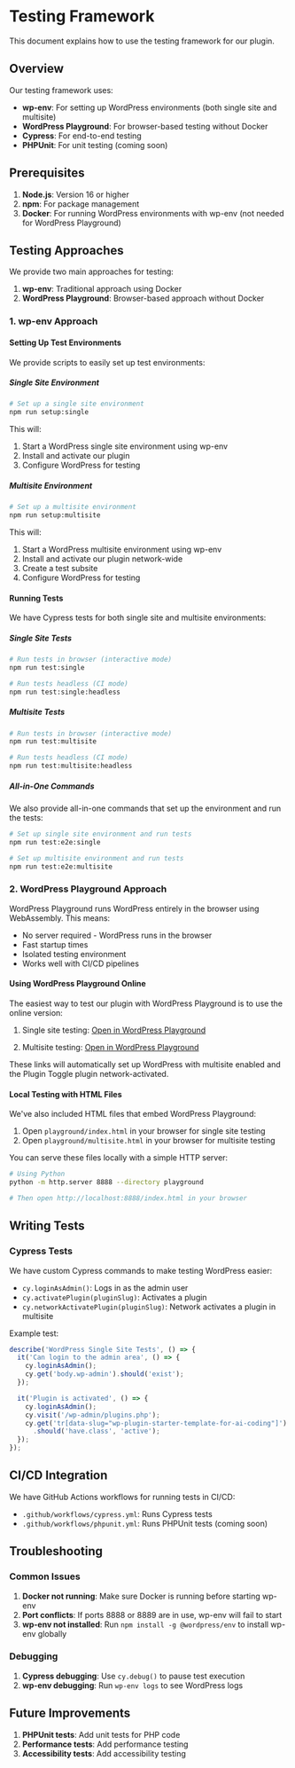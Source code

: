 # Testing Framework

This document explains how to use the testing framework for our plugin.

## Overview

Our testing framework uses:

* **wp-env**: For setting up WordPress environments (both single site and multisite)
* **WordPress Playground**: For browser-based testing without Docker
* **Cypress**: For end-to-end testing
* **PHPUnit**: For unit testing (coming soon)

## Prerequisites

1. **Node.js**: Version 16 or higher
2. **npm**: For package management
3. **Docker**: For running WordPress environments with wp-env (not needed for WordPress Playground)

## Testing Approaches

We provide two main approaches for testing:

1. **wp-env**: Traditional approach using Docker
2. **WordPress Playground**: Browser-based approach without Docker

### 1. wp-env Approach

#### Setting Up Test Environments

We provide scripts to easily set up test environments:

##### Single Site Environment

```bash
# Set up a single site environment
npm run setup:single
```

This will:
1. Start a WordPress single site environment using wp-env
2. Install and activate our plugin
3. Configure WordPress for testing

##### Multisite Environment

```bash
# Set up a multisite environment
npm run setup:multisite
```

This will:
1. Start a WordPress multisite environment using wp-env
2. Install and activate our plugin network-wide
3. Create a test subsite
4. Configure WordPress for testing

#### Running Tests

We have Cypress tests for both single site and multisite environments:

##### Single Site Tests

```bash
# Run tests in browser (interactive mode)
npm run test:single

# Run tests headless (CI mode)
npm run test:single:headless
```

##### Multisite Tests

```bash
# Run tests in browser (interactive mode)
npm run test:multisite

# Run tests headless (CI mode)
npm run test:multisite:headless
```

##### All-in-One Commands

We also provide all-in-one commands that set up the environment and run the tests:

```bash
# Set up single site environment and run tests
npm run test:e2e:single

# Set up multisite environment and run tests
npm run test:e2e:multisite
```

### 2. WordPress Playground Approach

WordPress Playground runs WordPress entirely in the browser using WebAssembly. This means:

* No server required - WordPress runs in the browser
* Fast startup times
* Isolated testing environment
* Works well with CI/CD pipelines

#### Using WordPress Playground Online

The easiest way to test our plugin with WordPress Playground is to use the online version:

1. Single site testing: [Open in WordPress Playground](https://playground.wordpress.net/?blueprint-url=https://raw.githubusercontent.com/wpallstars/wp-plugin-starter-template-for-ai-coding/feature/testing-framework/playground/blueprint.json&_t=5)

2. Multisite testing: [Open in WordPress Playground](https://playground.wordpress.net/?blueprint-url=https://raw.githubusercontent.com/wpallstars/wp-plugin-starter-template-for-ai-coding/feature/testing-framework/playground/multisite-blueprint.json&_t=18)

These links will automatically set up WordPress with multisite enabled and the Plugin Toggle plugin network-activated.

#### Local Testing with HTML Files

We've also included HTML files that embed WordPress Playground:

1. Open `playground/index.html` in your browser for single site testing
2. Open `playground/multisite.html` in your browser for multisite testing

You can serve these files locally with a simple HTTP server:

```bash
# Using Python
python -m http.server 8888 --directory playground

# Then open http://localhost:8888/index.html in your browser
```

## Writing Tests

### Cypress Tests

We have custom Cypress commands to make testing WordPress easier:

* `cy.loginAsAdmin()`: Logs in as the admin user
* `cy.activatePlugin(pluginSlug)`: Activates a plugin
* `cy.networkActivatePlugin(pluginSlug)`: Network activates a plugin in multisite

Example test:

```javascript
describe('WordPress Single Site Tests', () => {
  it('Can login to the admin area', () => {
    cy.loginAsAdmin();
    cy.get('body.wp-admin').should('exist');
  });

  it('Plugin is activated', () => {
    cy.loginAsAdmin();
    cy.visit('/wp-admin/plugins.php');
    cy.get('tr[data-slug="wp-plugin-starter-template-for-ai-coding"]')
      .should('have.class', 'active');
  });
});
```

## CI/CD Integration

We have GitHub Actions workflows for running tests in CI/CD:

* `.github/workflows/cypress.yml`: Runs Cypress tests
* `.github/workflows/phpunit.yml`: Runs PHPUnit tests (coming soon)

## Troubleshooting

### Common Issues

1. **Docker not running**: Make sure Docker is running before starting wp-env
2. **Port conflicts**: If ports 8888 or 8889 are in use, wp-env will fail to start
3. **wp-env not installed**: Run `npm install -g @wordpress/env` to install wp-env globally

### Debugging

1. **Cypress debugging**: Use `cy.debug()` to pause test execution
2. **wp-env debugging**: Run `wp-env logs` to see WordPress logs

## Future Improvements

1. **PHPUnit tests**: Add unit tests for PHP code
2. **Performance tests**: Add performance testing
3. **Accessibility tests**: Add accessibility testing
